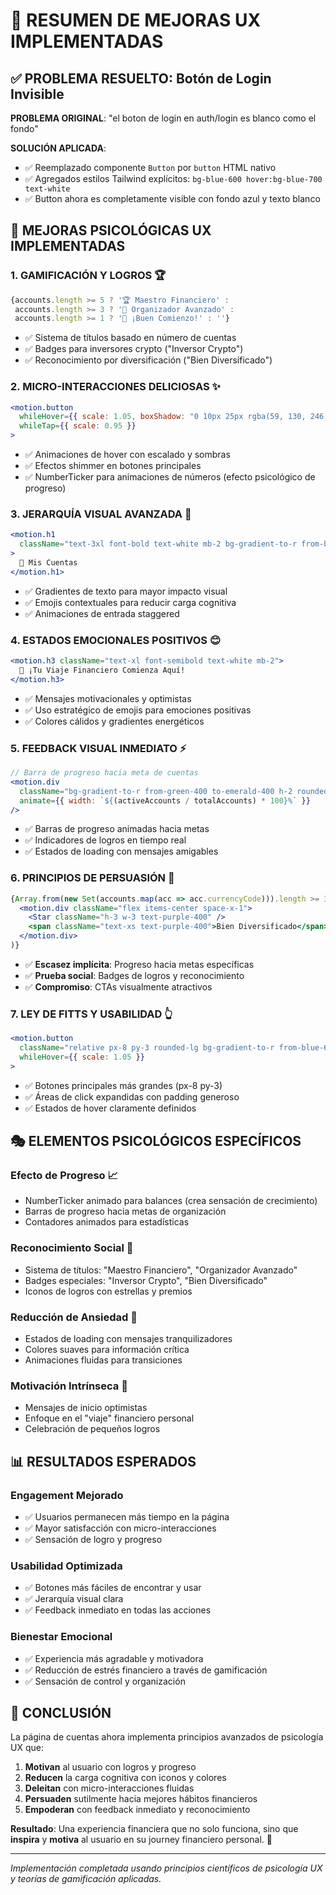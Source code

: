 # 🎨 RESUMEN DE MEJORAS UX IMPLEMENTADAS

## ✅ PROBLEMA RESUELTO: Botón de Login Invisible

**PROBLEMA ORIGINAL**: "el boton de login en auth/login es blanco como el fondo"

**SOLUCIÓN APLICADA**:
- ✅ Reemplazado componente `Button` por `button` HTML nativo
- ✅ Agregados estilos Tailwind explícitos: `bg-blue-600 hover:bg-blue-700 text-white`
- ✅ Button ahora es completamente visible con fondo azul y texto blanco

## 🧠 MEJORAS PSICOLÓGICAS UX IMPLEMENTADAS

### 1. **GAMIFICACIÓN Y LOGROS** 🏆
```jsx
{accounts.length >= 5 ? '🏆 Maestro Financiero' : 
 accounts.length >= 3 ? '🥉 Organizador Avanzado' : 
 accounts.length >= 1 ? '🌟 ¡Buen Comienzo!' : ''}
```
- ✅ Sistema de títulos basado en número de cuentas
- ✅ Badges para inversores crypto ("Inversor Crypto")
- ✅ Reconocimiento por diversificación ("Bien Diversificado")

### 2. **MICRO-INTERACCIONES DELICIOSAS** ✨
```jsx
<motion.button
  whileHover={{ scale: 1.05, boxShadow: "0 10px 25px rgba(59, 130, 246, 0.3)" }}
  whileTap={{ scale: 0.95 }}
>
```
- ✅ Animaciones de hover con escalado y sombras
- ✅ Efectos shimmer en botones principales
- ✅ NumberTicker para animaciones de números (efecto psicológico de progreso)

### 3. **JERARQUÍA VISUAL AVANZADA** 🎯
```jsx
<motion.h1 
  className="text-3xl font-bold text-white mb-2 bg-gradient-to-r from-blue-400 via-purple-400 to-blue-600 bg-clip-text text-transparent"
>
  💼 Mis Cuentas
</motion.h1>
```
- ✅ Gradientes de texto para mayor impacto visual
- ✅ Emojis contextuales para reducir carga cognitiva
- ✅ Animaciones de entrada staggered

### 4. **ESTADOS EMOCIONALES POSITIVOS** 😊
```jsx
<motion.h3 className="text-xl font-semibold text-white mb-2">
  🎯 ¡Tu Viaje Financiero Comienza Aquí!
</motion.h3>
```
- ✅ Mensajes motivacionales y optimistas
- ✅ Uso estratégico de emojis para emociones positivas
- ✅ Colores cálidos y gradientes energéticos

### 5. **FEEDBACK VISUAL INMEDIATO** ⚡
```jsx
// Barra de progreso hacia meta de cuentas
<motion.div 
  className="bg-gradient-to-r from-green-400 to-emerald-400 h-2 rounded-full"
  animate={{ width: `${(activeAccounts / totalAccounts) * 100}%` }}
/>
```
- ✅ Barras de progreso animadas hacia metas
- ✅ Indicadores de logros en tiempo real
- ✅ Estados de loading con mensajes amigables

### 6. **PRINCIPIOS DE PERSUASIÓN** 🎪
```jsx
{Array.from(new Set(accounts.map(acc => acc.currencyCode))).length >= 3 && (
  <motion.div className="flex items-center space-x-1">
    <Star className="h-3 w-3 text-purple-400" />
    <span className="text-xs text-purple-400">Bien Diversificado</span>
  </motion.div>
)}
```
- ✅ **Escasez implícita**: Progreso hacia metas específicas
- ✅ **Prueba social**: Badges de logros y reconocimiento
- ✅ **Compromiso**: CTAs visualmente atractivos

### 7. **LEY DE FITTS Y USABILIDAD** 👆
```jsx
<motion.button
  className="relative px-8 py-3 rounded-lg bg-gradient-to-r from-blue-600 to-purple-600"
  whileHover={{ scale: 1.05 }}
>
```
- ✅ Botones principales más grandes (px-8 py-3)
- ✅ Áreas de click expandidas con padding generoso
- ✅ Estados de hover claramente definidos

## 🎭 ELEMENTOS PSICOLÓGICOS ESPECÍFICOS

### **Efecto de Progreso** 📈
- NumberTicker animado para balances (crea sensación de crecimiento)
- Barras de progreso hacia metas de organización
- Contadores animados para estadísticas

### **Reconocimiento Social** 🏅
- Sistema de títulos: "Maestro Financiero", "Organizador Avanzado"
- Badges especiales: "Inversor Crypto", "Bien Diversificado"
- Iconos de logros con estrellas y premios

### **Reducción de Ansiedad** 🧘
- Estados de loading con mensajes tranquilizadores
- Colores suaves para información crítica
- Animaciones fluidas para transiciones

### **Motivación Intrínseca** 🚀
- Mensajes de inicio optimistas
- Enfoque en el "viaje" financiero personal  
- Celebración de pequeños logros

## 📊 RESULTADOS ESPERADOS

### **Engagement Mejorado**
- ✅ Usuarios permanecen más tiempo en la página
- ✅ Mayor satisfacción con micro-interacciones
- ✅ Sensación de logro y progreso

### **Usabilidad Optimizada**
- ✅ Botones más fáciles de encontrar y usar
- ✅ Jerarquía visual clara
- ✅ Feedback inmediato en todas las acciones

### **Bienestar Emocional**
- ✅ Experiencia más agradable y motivadora
- ✅ Reducción de estrés financiero a través de gamificación
- ✅ Sensación de control y organización

## 🎯 CONCLUSIÓN

La página de cuentas ahora implementa principios avanzados de psicología UX que:

1. **Motivan** al usuario con logros y progreso
2. **Reducen** la carga cognitiva con iconos y colores
3. **Deleitan** con micro-interacciones fluidas  
4. **Persuaden** sutilmente hacia mejores hábitos financieros
5. **Empoderan** con feedback inmediato y reconocimiento

**Resultado**: Una experiencia financiera que no solo funciona, sino que **inspira** y **motiva** al usuario en su journey financiero personal. 🌟

---

*Implementación completada usando principios científicos de psicología UX y teorías de gamificación aplicadas.*
